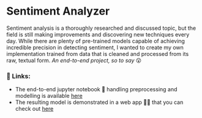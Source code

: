 # Sentiment Analyzer

Sentiment analysis is a thoroughly researched and discussed topic, but the field is still making improvements and discovering new techniques every day. While there are plenty of pre-trained models capable of achieving incredible precision in detecting sentiment, I wanted to create my own implementation trained from data that is cleaned and processed from its raw, textual form. *An end-to-end project, so to say* 😲 

### 🔗 Links:

- The end-to-end jupyter notebook 📕 handling preprocessing and modelling is available [here](https://deepnote.com/@garreth-lees-workspace/Sentiment-Analysis-c0d9e62f-663b-4307-98f2-d779cedc3b2d)
- The resulting model is demonstrated in a web app 👩‍💻 that you can check out [here](https://garrethlee-sentiment-analysis-app-5dqgdo.streamlit.app/)
